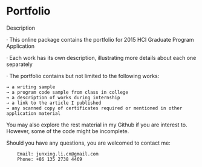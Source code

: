 # Portfolio
Description

· This online package contains the portfolio for 2015 HCI Graduate Program Application

· Each work has its own description, illustrating more details about each one separately

· The portfolio contains but not limited to the following works:

	→ a writing sample
	→ a program code sample from class in college
	→ a description of works during internship
	→ a link to the article I published
	→ any scanned copy of certificates required or mentioned in other application material


You may also explore the rest material in my Github if you are interest to. However, some of the code might be incomplete.

Should you have any questions, you are welcomed to contact me:

		Email: junxing.li.cn@gmail.com
		Phone: +86 135 2738 4469

